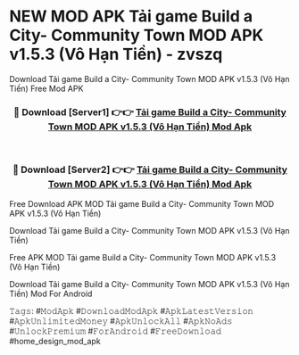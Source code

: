 # NEW MOD APK Tải game Build a City- Community Town MOD APK v1.5.3 (Vô Hạn Tiền) - zvszq
Download Tải game Build a City- Community Town MOD APK v1.5.3 (Vô Hạn Tiền) Free Mod APK

<div align="center">
<h3>🔴 Download [Server1] 👉👉 <a href="https://apk-comot.site?title=Tải_game_Build_a_City-_Community_Town_MOD_APK_v1.5.3_(Vô_Hạn_Tiền)">Tải game Build a City- Community Town MOD APK v1.5.3 (Vô Hạn Tiền) Mod Apk</a></h3><br>

<h3>🔴 Download [Server2] 👉👉 <a href="https://apk-comot.site?title=Tải_game_Build_a_City-_Community_Town_MOD_APK_v1.5.3_(Vô_Hạn_Tiền)">Tải game Build a City- Community Town MOD APK v1.5.3 (Vô Hạn Tiền) Mod Apk</a></h3>
</div>


Free Download APK MOD Tải game Build a City- Community Town MOD APK v1.5.3 (Vô Hạn Tiền)

Download Tải game Build a City- Community Town MOD APK v1.5.3 (Vô Hạn Tiền) 

Free APK MOD Tải game Build a City- Community Town MOD APK v1.5.3 (Vô Hạn Tiền) 

Download Tải game Build a City- Community Town MOD APK v1.5.3 (Vô Hạn Tiền) Mod For Android

𝚃𝚊𝚐𝚜: #𝙼𝚘𝚍𝙰𝚙𝚔 #𝙳𝚘𝚠𝚗𝚕𝚘𝚊𝚍𝙼𝚘𝚍𝙰𝚙𝚔 #𝙰𝚙𝚔𝙻𝚊𝚝𝚎𝚜𝚝𝚅𝚎𝚛𝚜𝚒𝚘𝚗 #𝙰𝚙𝚔𝚄𝚗𝚕𝚒𝚖𝚒𝚝𝚎𝚍𝙼𝚘𝚗𝚎𝚢 #𝙰𝚙𝚔𝚄𝚗𝚕𝚘𝚌𝚔𝙰𝚕𝚕 #𝙰𝚙𝚔𝙽𝚘𝙰𝚍𝚜 #𝚄𝚗𝚕𝚘𝚌𝚔𝙿𝚛𝚎𝚖𝚒𝚞𝚖 #𝙵𝚘𝚛𝙰𝚗𝚍𝚛𝚘𝚒𝚍 #𝙵𝚛𝚎𝚎𝙳𝚘𝚠𝚗𝚕𝚘𝚊𝚍 #home_design_mod_apk